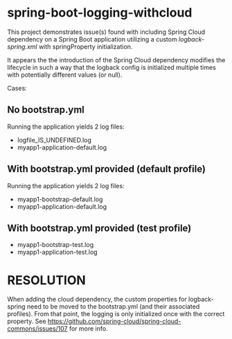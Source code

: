 # spring-boot-logging-withcloud

This project demonstrates issue(s) found with including Spring Cloud dependency on a Spring Boot
application utilizing a custom _logback-spring.xml_ with springProperty initialization.

It appears the the introduction of the Spring Cloud dependency modifies the lifecycle in such a way
that the logback config is initialized multiple times with potentially different values (or null).

Cases:

## No bootstrap.yml

Running the application yields 2 log files:

- logfile_IS_UNDEFINED.log
- myapp1-application-default.log

## With bootstrap.yml provided (default profile)

Running the application yields 2 log files:

- myapp1-bootstrap-default.log
- myapp1-application-default.log

## With bootstrap.yml provided (test profile)

- myapp1-bootstrap-test.log
- myapp1-application-test.log

# RESOLUTION

When adding the cloud dependency, the custom properties for logback-spring need to be moved to the bootstrap.yml (and
their associated profiles).  From that point, the logging is only initialized once with the correct property.  See 
https://github.com/spring-cloud/spring-cloud-commons/issues/107 for more info.